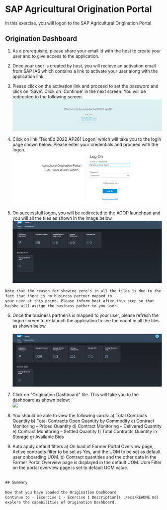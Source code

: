 # SAP Agricultural Origination Portal

In this exercise, you will logon to the SAP Agricultural Origination Portal.

## Origination Dashboard

1.   As a prerequisite, please share your email id with the host to create your user and to give access to the application.

2.   Once your user is created by host, you will recieve an activation email from SAP IAS which contains a link to activate your user along with the 
     application link.

3.   Please click on the activation link and proceed to set the password and click on 'Save'. Click on 'Continue' in the next screen. You will be redirected to the following screen.
<br>![](/exercises/ex0/images/Image1.png)

4.   Click on link 'TechEd 2022 AP261 Logon' which will take you to the login page shown below. Please enter your credentials and proceed 
     with the logon.
<br>![](/exercises/ex0/images/Image2.png)

5.   On successfull logon, you will be redirected to the AGOP launchpad and you will all the tiles as shown in the image below.
<br>![](/exercises/ex0/images/Image3.png)

```
Note that the reason for showing zero's in all the tiles is due to the fact that there is no business partner mapped to 
your user at this point. Please inform host after this step so that he/she will assign the business pather to you user.
```

6.   Once the business partner/s is mapped to your user, please refresh the logon screen to re-launch the application to see the count in 
     all the tiles as shown below.     
<br>![](/exercises/ex0/images/Image4.png)

6. Click on "Origination Dashboard" tile. This will take you to the dashboard as shown below:
<br>![](/exercises/ex0/images/Image6.png)

7. You should be able to view the following cards:
     a) Total Contracts Quantity
     b) Total Contracts Open Quantity by Commodity
     c) Contract Monitoring – Priced Quantity
     d) Contract Monitoring – Delivered Quantity
     e) Contract Monitoring – Settled Quantity
     f) Total Contracts Quantity in Storage
     g) Available Bids

8. Auto apply default filters 
  a) On load of Farmer Portal Overview page, Active contracts filter to be set as Yes, and the UOM to be set as default user onboarding UOM. 
  b) Contract quantities and the other data in the Farmer Portal Overview page is displayed in the default UOM. Uom Filter on the portal overview page is       set to default UOM value.

```

## Summary

Now that you have loaded the Origination Dashboard
Continue to - [Exercise 1 - Exercise 1 Description](../ex1/README.md) explore the capabilities of Origination Dashboard.
